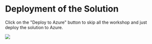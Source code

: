 # Deployment of the Solution

Click on the "Deploy to Azure" button to skip all the workshop and just deploy the solution to Azure.

 <a href="https://portal.azure.com/#create/Microsoft.Template/uri/https%3A%2F%2Fraw.githubusercontent.com%2FFBoucher%2FNot-a-Dog-Workshop%2Fmaster%2Fdeployment%2FdeployFinalAzure.json?WT.mc_id=tohack-github-frbouche" target="_blank"><img src="https://azuredeploy.net/deploybutton.png"/></a>
